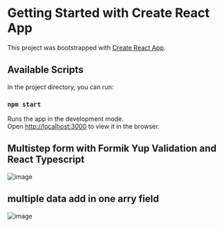 # Getting Started with Create React App

This project was bootstrapped with [Create React App](https://github.com/facebook/create-react-app).

## Available Scripts

In the project directory, you can run:

### `npm start`

Runs the app in the development mode.\
Open [http://localhost:3000](http://localhost:3000) to view it in the browser.


## Multistep form with Formik Yup Validation and React Typescript

![image](https://user-images.githubusercontent.com/79633111/224232317-06e2b420-128c-41bf-83c0-57269e14f86c.png)

## multiple data add in one arry field

![image](https://user-images.githubusercontent.com/79633111/224232572-a15221dd-c352-44ec-aae9-b81496582891.png)
